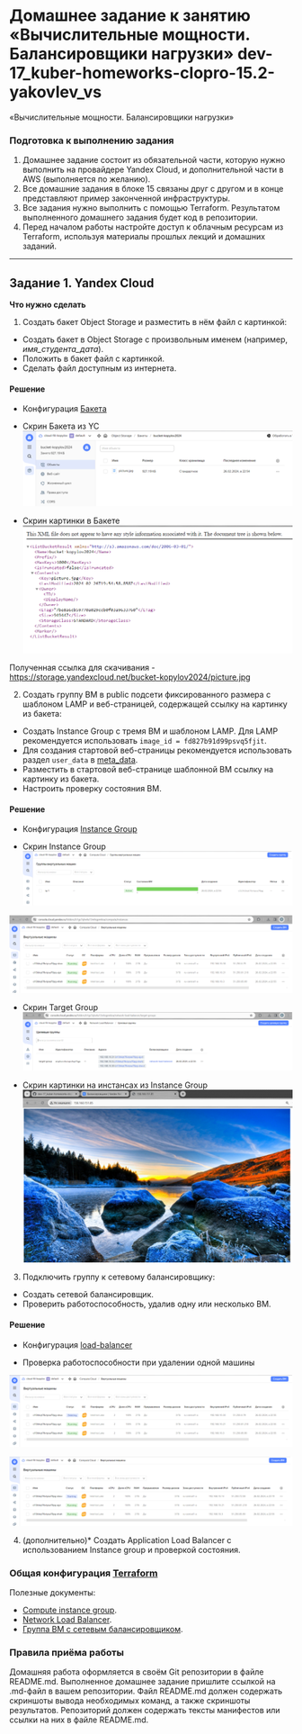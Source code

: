 # Домашнее задание к занятию «Вычислительные мощности. Балансировщики нагрузки» dev-17_kuber-homeworks-clopro-15.2-yakovlev_vs
«Вычислительные мощности. Балансировщики нагрузки»

### Подготовка к выполнению задания

1. Домашнее задание состоит из обязательной части, которую нужно выполнить на провайдере Yandex Cloud, и дополнительной части в AWS (выполняется по желанию). 
2. Все домашние задания в блоке 15 связаны друг с другом и в конце представляют пример законченной инфраструктуры.  
3. Все задания нужно выполнить с помощью Terraform. Результатом выполненного домашнего задания будет код в репозитории. 
4. Перед началом работы настройте доступ к облачным ресурсам из Terraform, используя материалы прошлых лекций и домашних заданий.

---
## Задание 1. Yandex Cloud 

**Что нужно сделать**

1. Создать бакет Object Storage и разместить в нём файл с картинкой:

 - Создать бакет в Object Storage с произвольным именем (например, _имя_студента_дата_).
 - Положить в бакет файл с картинкой.
 - Сделать файл доступным из интернета.

#### Решение

   - Конфигурация [Бакета](./terraform/backet.tf)  


   - Скрин Бакета из YC  
   ![](img/yc_backet.png)  


   - Скрин картинки в Бакете  
   ![](img/yc_backet_1.png)

Полученная ссылка для скачивания -  https://storage.yandexcloud.net/bucket-kopylov2024/picture.jpg

 
2. Создать группу ВМ в public подсети фиксированного размера с шаблоном LAMP и веб-страницей, содержащей ссылку на картинку из бакета:

 - Создать Instance Group с тремя ВМ и шаблоном LAMP. Для LAMP рекомендуется использовать `image_id = fd827b91d99psvq5fjit`.
 - Для создания стартовой веб-страницы рекомендуется использовать раздел `user_data` в [meta_data](https://cloud.yandex.ru/docs/compute/concepts/vm-metadata).
 - Разместить в стартовой веб-странице шаблонной ВМ ссылку на картинку из бакета.
 - Настроить проверку состояния ВМ.

#### Решение

   - Конфигурация [Instance Group](./terraform/InstanceGroup.tf.tf)


   - Скрин Instance Group  
   ![](img/yc_ig_1.png)

   ![](img/yc_ig_2.png)

   - Скрин Target Group
   ![](img/yc_tg.png) 


   - Скрин картинки на инстансах из Instance Group 
   ![](img/yc_loadbal.png)


3. Подключить группу к сетевому балансировщику:

 - Создать сетевой балансировщик.
 - Проверить работоспособность, удалив одну или несколько ВМ.

#### Решение

- Конфигурация [load-balancer](./terraform/loadbalancer.tf.tf)

- Проверка работоспособности при удалении одной машины

![](img/yc_lb_del.png)


![](img/yc_lb_start.png)


4. (дополнительно)* Создать Application Load Balancer с использованием Instance group и проверкой состояния.

### Общая конфигурация [Terraform](https://github.com/Valdem88/dev-17_kuber-homeworks-clopro-15.2-yakovlev_vs/tree/main/terraform)

Полезные документы:

- [Compute instance group](https://registry.terraform.io/providers/yandex-cloud/yandex/latest/docs/resources/compute_instance_group).
- [Network Load Balancer](https://registry.terraform.io/providers/yandex-cloud/yandex/latest/docs/resources/lb_network_load_balancer).
- [Группа ВМ с сетевым балансировщиком](https://cloud.yandex.ru/docs/compute/operations/instance-groups/create-with-balancer).


### Правила приёма работы

Домашняя работа оформляется в своём Git репозитории в файле README.md. Выполненное домашнее задание пришлите ссылкой на .md-файл в вашем репозитории.
Файл README.md должен содержать скриншоты вывода необходимых команд, а также скриншоты результатов.
Репозиторий должен содержать тексты манифестов или ссылки на них в файле README.md.
